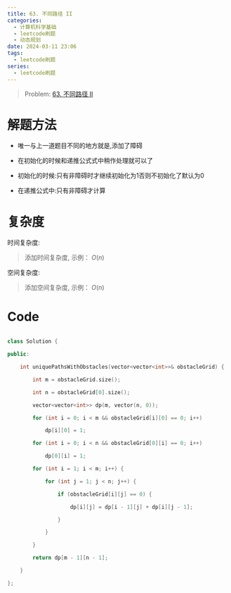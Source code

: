 ```yaml
---
title: 63. 不同路径 II
categories:
  - 计算机科学基础
  - leetcode刷题
  - 动态规划
date: 2024-03-11 23:06
tags:
  - leetcode刷题
series:
  - leetcode刷题
---
```

> Problem: [63. 不同路径 II](https://leetcode.cn/problems/unique-paths-ii/description/)


  

# 解题方法

  

- 唯一与上一道题目不同的地方就是,添加了障碍

- 在初始化的时候和递推公式式中稍作处理就可以了

- 初始化的时候:只有非障碍时才继续初始化为1否则不初始化了默认为0

- 在递推公式中:只有非障碍才计算

  

# 复杂度

  

时间复杂度:

> 添加时间复杂度, 示例： $O(n)$

  

空间复杂度:

> 添加空间复杂度, 示例： $O(n)$

  
  
  

# Code

```C++ []

class Solution {

public:

    int uniquePathsWithObstacles(vector<vector<int>>& obstacleGrid) {

        int m = obstacleGrid.size();

        int n = obstacleGrid[0].size();

        vector<vector<int>> dp(m, vector(n, 0));

        for (int i = 0; i < m && obstacleGrid[i][0] == 0; i++)

            dp[i][0] = 1;

        for (int i = 0; i < n && obstacleGrid[0][i] == 0; i++)

            dp[0][i] = 1;

        for (int i = 1; i < m; i++) {

            for (int j = 1; j < n; j++) {

                if (obstacleGrid[i][j] == 0) {

                    dp[i][j] = dp[i - 1][j] + dp[i][j - 1];

                }

            }

        }

        return dp[m - 1][n - 1];

    }

};

```